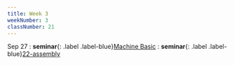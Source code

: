 ```yaml
---
title: Week 3
weekNumber: 3
classNumber: 21
---
```


Sep 27
: **seminar**{: .label .label-blue}[Machine Basic](/ics-23-fall/assets/class21/slides/Machine%20Prog%20Basic.pdf)
  : **seminar**{: .label .label-blue}[22-assembly](/ics-23-fall/assets/class21/slides/Machine_prog_control.pdf)
